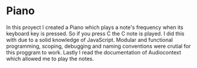 # Piano
In this proyect I created a Piano which plays a note's frequency when its keyboard key is pressed. So if you press C the C note is played. I did this with due to a solid knowledge of JavaScript.  Modular and functional programming, scoping, debugging and naming conventions were crutial for this proggram to work.  Lastly I read the documentation of  Audiocontext which allowed me to play the notes.

